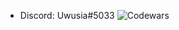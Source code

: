 - Discord: Uwusia#5033
 ![Codewars](https://github.r2v.ch/codewars?user=Veanty)

<!---
Veanty/Veanty is a ✨ special ✨ repository because its `README.md` (this file) appears on your GitHub profile.
You can click the Preview link to take a look at your changes.
--->
